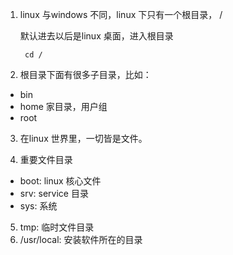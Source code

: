 1. linux 与windows 不同，linux 下只有一个根目录，  /
   

   默认进去以后是linux 桌面，进入根目录

        cd /
        
2. 根目录下面有很多子目录，比如：
   
+ bin
+ home 家目录，用户组
+ root
  
3. 在linux 世界里，一切皆是文件。

4. 重要文件目录

+ boot: linux 核心文件 
+ srv:  service 目录
+ sys: 系统

5. tmp: 临时文件目录
6. /usr/local: 安装软件所在的目录
